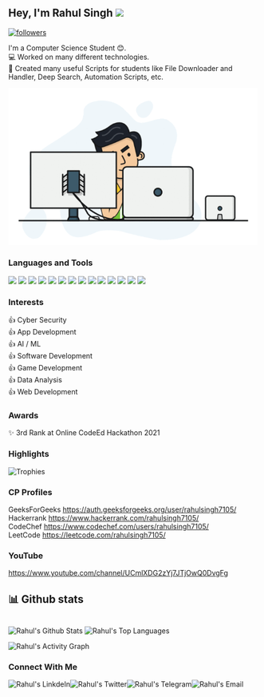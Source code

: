 ## Hey, I'm Rahul Singh <img src="https://media.giphy.com/media/hvRJCLFzcasrR4ia7z/giphy.gif" width="25px">

<!-- ![visitor badge](https://visitor-badge.glitch.me/badge?page_id=rahulsingh7105.visitor-badge) -->
<a href="https://github.com/rahulsingh7105"><img alt="followers" title="Follow me on Github" src="https://img.shields.io/github/followers/rahulsingh7105?color=236ad3&labelColor=1155ba&style=for-the-badge&logo=github&label=Follow" height="20px"/></a>  
    
I'm a Computer Science Student 😊.  
💻 Worked on many different technologies.  
📜 Created many useful Scripts for students like File Downloader and Handler, Deep Search, Automation Scripts, etc.  

<img alt="GIF" src="img.gif?raw=true" width="500"/>  

### Languages and Tools  

<code><img height="30" src="https://img.icons8.com/color/48/000000/c-plus-plus-logo.png"/></code>
<code><img height="30" src="https://img.icons8.com/color/48/000000/python.png"/></code>
<code><img height="30" src="https://img.icons8.com/color/48/000000/c-programming.png"/></code>
<code><img height="30" src="https://img.icons8.com/color/48/000000/kotlin.png"/></code>
<code><img height="30" src="https://img.icons8.com/color/48/000000/java-coffee-cup-logo.png"/></code>
<code><img height="30" src="https://img.icons8.com/color/48/000000/c-sharp-logo.png"/></code>
<code><img height="30" src="https://img.icons8.com/color/48/000000/html-5.png"/></code>
<code><img height="30" src="https://img.icons8.com/color/48/000000/css3.png"/></code>
<code><img height="30" src="https://img.icons8.com/color/48/000000/javascript.png"/></code>
<code><img height="30" src="https://img.icons8.com/fluent/48/000000/android-os.png"/></code>
<code><img height="30" src="https://img.icons8.com/color/48/000000/firebase.png"/></code>
<code><img height="30" src="https://img.icons8.com/color/48/000000/flutter.png"/></code>
<code><img height="30" src="https://img.icons8.com/color/48/000000/oracle-logo.png"/></code>
<code><img height="30" src="https://img.icons8.com/fluent/48/000000/github.png"/></code>
<!--<code><img height="30" src="https://img.icons8.com/ios-filled/50/000000/unity.png"/></code>
<code><img height="30" src="https://img.icons8.com/officel/16/000000/selenium-test-automation.png"/></code>  -->

### Interests
👍 Cyber Security                                  
👍 App Development  
👍 AI / ML  
👍 Software Development  
👍 Game Development  
👍 Data Analysis  
👍 Web Development


### Awards 
✨ 3rd Rank at Online CodeEd Hackathon 2021  

### **Highlights**

![Trophies](https://github-profile-trophy.vercel.app/?username=rahulsingh7105&theme=dracula&column=7&margin-w=15&margin-h=15)

### CP Profiles
 GeeksForGeeks  https://auth.geeksforgeeks.org/user/rahulsingh7105/         
 Hackerrank     https://www.hackerrank.com/rahulsingh7105/        
 CodeChef       https://www.codechef.com/users/rahulsingh7105/             
 LeetCode       https://leetcode.com/rahulsingh7105/ 
 
### YouTube
 https://www.youtube.com/channel/UCmlXDG2zYj7JTjOwQ0DvgFg
 

## 📊 Github stats

<!-- <details>  -->
<!--   <summary>💻 GitHub Profile Stats</summary> -->
  <br/>
    <a><img alt="Rahul's Github Stats" src="https://denvercoder1-github-readme-stats.vercel.app/api?username=rahulsingh7105&show_icons=true&count_private=true&theme=react&hide_border=true&bg_color=1F222E&title_color=F85D7F&icon_color=F8D866" /></a>
  <a><img alt="Rahul's Top Languages" src="https://denvercoder1-github-readme-stats.vercel.app/api/top-langs/?username=rahulsingh7105&langs_count=8&layout=compact&theme=react&hide_border=true&bg_color=1F222E&title_color=F85D7F&icon_color=F8D866" /></a>
  <br/>
<!--   <b>Note:</b> Top languages is only a metric of the languages my public code consists of and doesn't reflect experience or skill level. -->
<!-- </details> -->

<a><img alt="Rahul's Activity Graph" src="https://activity-graph.herokuapp.com/graph?username=rahulsingh7105&bg_color=1F222E&color=F8D866&line=F85D7F&point=FFFFFF&hide_border=true" /></a>  

### Connect With Me
<a href="https://www.linkedin.com/in/rahulsingh7105/" target="_blank">
  <img align="left" alt="Rahul's LinkdeIn" src="https://img.shields.io/badge/LinkedIn-0077B5?style=for-the-badge&logo=linkedin&logoColor=white" />
</a>
<a href="https://twitter.com/" target="_blank">
  <img align="left" alt="Rahul's Twitter" src="https://img.shields.io/badge/Twitter-1DA1F2?style=for-the-badge&logo=twitter&logoColor=white" />
</a>
<a href="https://t.me/rahulsingh7105" target="_blank">
  <img align="left" alt="Rahul's Telegram" src="https://img.shields.io/badge/Telegram-2CA5E0?style=for-the-badge&logo=telegram&logoColor=white" />
</a>
<a href="rahulsingh71059@gmail.com" target="_blank">
  <img align="left" alt="Rahul's Email" src="https://img.shields.io/badge/Gmail-D14836?style=for-the-badge&logo=gmail&logoColor=white" />
</a>
